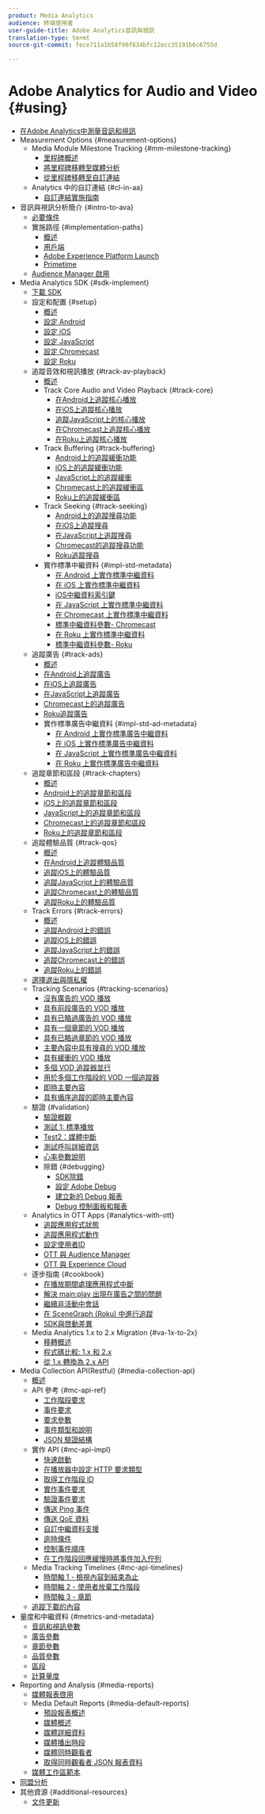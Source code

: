 ```yaml
---
product: Media Analytics
audience: 終端使用者
user-guide-title: Adobe Analytics音訊與視訊
translation-type: tm+mt
source-git-commit: fece711a1b58f90f834bfc12ecc35191b6c6755d

---
```



# Adobe Analytics for Audio and Video {#using}

+ [在Adobe Analytics中測量音訊和視訊](media-overview.md)
+ Measurement Options {#measurement-options}
   + Media Module Milestone Tracking {#mm-milestone-tracking}
      + [里程碑概述](measurement-options/mm-milestone-tracking/milestone-overview.md)
      + [將里程碑移轉至媒體分析](measurement-options/mm-milestone-tracking/migrate-ms-to-va.md)
      + [從里程碑移轉至自訂連結](measurement-options/mm-milestone-tracking/migrate-ms-to-cl.md)
   + Analytics 中的自訂連結 {#cl-in-aa}
      + [自訂連結實施指南](measurement-options/cl-in-aa/cl-impl-guide.md)
+ 音訊與視訊分析簡介 {#intro-to-ava}
   + [必要條件](intro-to-ava/prereqs.md)
   + 實施路徑 {#implementation-paths}
      + [概述](intro-to-ava/implementation-paths/implementation-paths.md)
      + [用戶端](intro-to-ava/implementation-paths/client-side-path.md)
      + [Adobe Experience Platform Launch](intro-to-ava/implementation-paths/launch-path.md)
      + [Primetime](intro-to-ava/implementation-paths/primetime-path.md)
   + [Audience Manager 啟用](intro-to-ava/am-enablement.md)
+ Media Analytics SDK {#sdk-implement}
   + [下載 SDK](sdk-implement/download-sdks.md)
   + 設定和配置 {#setup}
      + [概述](sdk-implement/setup/setup-overview.md)
      + [設定 Android](sdk-implement/setup/set-up-android.md)
      + [設定 iOS](sdk-implement/setup/set-up-ios.md)
      + [設定 JavaScript](sdk-implement/setup/set-up-js.md)
      + [設定 Chromecast](sdk-implement/setup/set-up-chromecast.md)
      + [設定 Roku](sdk-implement/setup/set-up-roku.md)
   + 追蹤音效和視訊播放 {#track-av-playback}
      + [概述](sdk-implement/track-av-playback/track-core-overview.md)
      + Track Core Audio and Video Playback {#track-core}
         + [在Android上追蹤核心播放](sdk-implement/track-av-playback/track-core/track-core-android.md)
         + [在iOS上追蹤核心播放](sdk-implement/track-av-playback/track-core/track-core-ios.md)
         + [追蹤JavaScript上的核心播放](sdk-implement/track-av-playback/track-core/track-core-js.md)
         + [在Chromecast上追蹤核心播放](sdk-implement/track-av-playback/track-core/track-core-chromecast.md)
         + [在Roku上追蹤核心播放](sdk-implement/track-av-playback/track-core/track-core-roku.md)
      + Track Buffering {#track-buffering}
         + [Android上的追蹤緩衝功能](sdk-implement/track-av-playback/track-buffering/track-buffering-android.md)
         + [iOS上的追蹤緩衝功能](sdk-implement/track-av-playback/track-buffering/track-buffering-ios.md)
         + [JavaScript上的追蹤緩衝](sdk-implement/track-av-playback/track-buffering/track-buffering-js.md)
         + [Chromecast上的追蹤緩衝區](sdk-implement/track-av-playback/track-buffering/track-buffering-chromecast.md)
         + [Roku上的追蹤緩衝區](sdk-implement/track-av-playback/track-buffering/track-buffering-roku.md)
      + Track Seeking {#track-seeking}
         + [Android上的追蹤搜尋功能](sdk-implement/track-av-playback/track-seeking/track-seeking-android.md)
         + [在iOS上追蹤搜尋](sdk-implement/track-av-playback/track-seeking/track-seeking-ios.md)
         + [在JavaScript上追蹤搜尋](sdk-implement/track-av-playback/track-seeking/track-seeking-js.md)
         + [Chromecast的追蹤搜尋功能](sdk-implement/track-av-playback/track-seeking/track-seeking-chromecast.md)
         + [Roku追蹤搜尋](sdk-implement/track-av-playback/track-seeking/track-seeking-roku.md)
      + 實作標準中繼資料 {#impl-std-metadata}
         + [在 Android 上實作標準中繼資料](sdk-implement/track-av-playback/impl-std-metadata/impl-std-metadata-android.md)
         + [在 iOS 上實作標準中繼資料](sdk-implement/track-av-playback/impl-std-metadata/impl-std-metadata-ios.md)
         + [iOS中繼資料索引鍵](sdk-implement/track-av-playback/impl-std-metadata/ios-metadata-keys.md)
         + [在 JavaScript 上實作標準中繼資料](sdk-implement/track-av-playback/impl-std-metadata/impl-std-metadata-js.md)
         + [在 Chromecast 上實作標準中繼資料](sdk-implement/track-av-playback/impl-std-metadata/impl-std-metadata-chromecast.md)
         + [標準中繼資料參數- Chromecast](sdk-implement/track-av-playback/impl-std-metadata/chromecast-metadata.md)
         + [在 Roku 上實作標準中繼資料](sdk-implement/track-av-playback/impl-std-metadata/impl-std-metadata-roku.md)
         + [標準中繼資料參數- Roku](sdk-implement/track-av-playback/impl-std-metadata/roku-metadata.md)
   + 追蹤廣告 {#track-ads}
      + [概述](sdk-implement/track-ads/track-ads-overview.md)
      + [在Android上追蹤廣告](sdk-implement/track-ads/track-ads-android.md)
      + [在iOS上追蹤廣告](sdk-implement/track-ads/track-ads-ios.md)
      + [在JavaScript上追蹤廣告](sdk-implement/track-ads/track-ads-js.md)
      + [Chromecast上的追蹤廣告](sdk-implement/track-ads/track-ads-chromecast.md)
      + [Roku追蹤廣告](sdk-implement/track-ads/track-ads-roku.md)
      + 實作標準廣告中繼資料 {#impl-std-ad-metadata}
         + [在 Android 上實作標準廣告中繼資料](sdk-implement/track-ads/impl-std-ad-metadata/impl-std-ad-metadata-android.md)
         + [在 iOS 上實作標準廣告中繼資料](sdk-implement/track-ads/impl-std-ad-metadata/impl-std-ad-metadata-ios.md)
         + [在 JavaScript 上實作標準廣告中繼資料](sdk-implement/track-ads/impl-std-ad-metadata/impl-std-ad-metadata-js.md)
         + [在 Roku 上實作標準廣告中繼資料](sdk-implement/track-ads/impl-std-ad-metadata/impl-std-ad-metadata-roku.md)
   + 追蹤章節和區段 {#track-chapters}
      + [概述](sdk-implement/track-chapters/track-chapters-overview.md)
      + [Android上的追蹤章節和區段](sdk-implement/track-chapters/track-chapters-android.md)
      + [iOS上的追蹤章節和區段](sdk-implement/track-chapters/track-chapters-ios.md)
      + [JavaScript上的追蹤章節和區段](sdk-implement/track-chapters/track-chapters-js.md)
      + [Chromecast上的追蹤章節和區段](sdk-implement/track-chapters/track-chapters-chromecast.md)
      + [Roku上的追蹤章節和區段](sdk-implement/track-chapters/track-chapters-roku.md)
   + 追蹤體驗品質 {#track-qos}
      + [概述](sdk-implement/track-qos/track-qos-overview.md)
      + [在Android上追蹤體驗品質](sdk-implement/track-qos/track-qos-android.md)
      + [追蹤iOS上的體驗品質](sdk-implement/track-qos/track-qos-ios.md)
      + [追蹤JavaScript上的體驗品質](sdk-implement/track-qos/track-qos-js.md)
      + [追蹤Chromecast上的體驗品質](sdk-implement/track-qos/track-qos-chromecast.md)
      + [追蹤Roku上的體驗品質](sdk-implement/track-qos/track-qos-roku.md)
   + Track Errors {#track-errors}
      + [概述](sdk-implement/track-errors/track-errors-overview.md)
      + [追蹤Android上的錯誤](sdk-implement/track-errors/track-errors-android.md)
      + [追蹤iOS上的錯誤](sdk-implement/track-errors/track-errors-ios.md)
      + [追蹤JavaScript上的錯誤](sdk-implement/track-errors/track-errors-js.md)
      + [追蹤Chromecast上的錯誤](sdk-implement/track-errors/track-errors-chromecast.md)
      + [追蹤Roku上的錯誤](sdk-implement/track-errors/track-errors-roku.md)
   + [選擇退出與隱私權](sdk-implement/opt-out-privacy.md)
   + Tracking Scenarios {#tracking-scenarios}
      + [沒有廣告的 VOD 播放](sdk-implement/tracking-scenarios/vod-no-intrs-details.md)
      + [具有前段廣告的 VOD 播放](sdk-implement/tracking-scenarios/vod-preroll-ads.md)
      + [具有已略過廣告的 VOD 播放](sdk-implement/tracking-scenarios/vod-skipped-ads.md)
      + [具有一個章節的 VOD 播放](sdk-implement/tracking-scenarios/vod-one-chapter.md)
      + [具有已略過章節的 VOD 播放](sdk-implement/tracking-scenarios/vod-skipped-chapter.md)
      + [主要內容中具有搜尋的 VOD 播放](sdk-implement/tracking-scenarios/vod-seeking.md)
      + [具有緩衝的 VOD 播放](sdk-implement/tracking-scenarios/vod-buffering.md)
      + [多個 VOD 追蹤器並行](sdk-implement/tracking-scenarios/vod-multi-trackers.md)
      + [用於多個工作階段的 VOD 一個追蹤器](sdk-implement/tracking-scenarios/vod-multi-track-one-session.md)
      + [即時主要內容](sdk-implement/tracking-scenarios/live-main-content.md)
      + [具有循序追蹤的即時主要內容](sdk-implement/tracking-scenarios/live-sequential.md)
   + 驗證 {#validation}
      + [驗證概觀](sdk-implement/validation/validation-overview.md)
      + [測試 1: 標準播放](sdk-implement/validation/test1-standard-playback.md)
      + [Test2：媒體中斷](sdk-implement/validation/test2-media-interrupt.md)
      + [測試呼叫詳細資訊](sdk-implement/validation/test-call-details.md)
      + [心率參數說明](sdk-implement/validation/heartbeat-params.md)
      + 除錯 {#debugging}
         + [SDK除錯](sdk-implement/validation/debugging/sdk-debugging.md)
         + [設定 Adobe Debug](sdk-implement/validation/debugging/config-adobe-debug.md)
         + [建立新的 Debug 報表](sdk-implement/validation/debugging/create-new-debug-report.md)
         + [Debug 控制面板和報表](sdk-implement/validation/debugging/debug-dash-repts.md)
   + Analytics in OTT Apps {#analytics-with-ott}
      + [追蹤應用程式狀態](sdk-implement/analytics-with-ott/track-app-states.md)
      + [追蹤應用程式動作](sdk-implement/analytics-with-ott/track-app-actions.md)
      + [設定使用者ID](sdk-implement/analytics-with-ott/set-user-ids.md)
      + [OTT 與 Audience Manager](sdk-implement/analytics-with-ott/ott-am.md)
      + [OTT 與 Experience Cloud](sdk-implement/analytics-with-ott/ott-experience-cloud.md)
   + 逐步指南 {#cookbook}
      + [在播放期間處理應用程式中斷](sdk-implement/cookbook/app-interrupts.md)
      + [解決 main:play 出現在廣告之間的問題](sdk-implement/cookbook/fix-ad-play-ad.md)
      + [繼續非活動中會話](sdk-implement/cookbook/resuming-inactive.md)
      + [在 SceneGraph (Roku) 中進行追蹤](sdk-implement/cookbook/sdk-track-scenegraph.md)
      + [SDK與啓動差異](sdk-implement/cookbook/sdk-vs-launch-qoe.md)
   + Media Analytics 1.x to 2.x Migration {#va-1x-to-2x}
      + [移轉概述](sdk-implement/va-1x-to-2x/mig-1x-2x-overview.md)
      + [程式碼比較: 1.x 和 2.x](sdk-implement/va-1x-to-2x/code-comparison-1x-2x.md)
      + [從 1.x 轉換為 2.x API](sdk-implement/va-1x-to-2x/1x-2x-api-change.md)
+ Media Collection API(Restful) {#media-collection-api}
   + [概述](media-collection-api/mc-api-overview.md)
   + API 參考 {#mc-api-ref}
      + [工作階段要求](media-collection-api/mc-api-ref/mc-api-sessions-req.md)
      + [事件要求](media-collection-api/mc-api-ref/mc-api-events-req.md)
      + [要求參數](media-collection-api/mc-api-ref/mc-api-req-params.md)
      + [事件類型和說明](media-collection-api/mc-api-ref/mc-api-event-types.md)
      + [JSON 驗證結構](media-collection-api/mc-api-ref/mc-api-json-validation.md)
   + 實作 API {#mc-api-impl}
      + [快速啟動](media-collection-api/mc-api-impl/mc-api-quick-start.md)
      + [在播放器中設定 HTTP 要求類型](media-collection-api/mc-api-impl/mc-api-set-http-req.md)
      + [取得工作階段 ID](media-collection-api/mc-api-impl/mc-api-obtain-sid.md)
      + [實作事件要求](media-collection-api/mc-api-impl/mc-api-impl-events-req.md)
      + [驗證事件要求](media-collection-api/mc-api-impl/mc-api-validate-reqs.md)
      + [傳送 Ping 事件](media-collection-api/mc-api-impl/mc-api-sed-pings.md)
      + [傳送 QoE 資料](media-collection-api/mc-api-impl/mc-api-sending-qoe.md)
      + [自訂中繼資料支援](media-collection-api/mc-api-impl/mc-api-custom-meta.md)
      + [逾時條件](media-collection-api/mc-api-impl/mc-api-timeout.md)
      + [控制事件順序](media-collection-api/mc-api-impl/mc-api-ctrl-order.md)
      + [在工作階段回應緩慢時將事件加入佇列](media-collection-api/mc-api-impl/mc-api-queuing.md)
   + Media Tracking Timelines {#mc-api-timelines}
      + [時間軸 1 - 檢視內容到結束為止](media-collection-api/mc-api-timelines/mc-api-timeline-1.md)
      + [時間軸 2 - 使用者放棄工作階段](media-collection-api/mc-api-timelines/mc-api-timeline-2.md)
      + [時間軸 3 - 章節](media-collection-api/mc-api-timelines/mc-api-timeline-3.md)
   + [追蹤下載的內容](media-collection-api/track-downloaded-content.md)
+ 量度和中繼資料 {#metrics-and-metadata}
   + [音訊和視訊參數](metrics-and-metadata/audio-video-parameters.md)
   + [廣告參數](metrics-and-metadata/ad-parameters.md)
   + [章節參數](metrics-and-metadata/chapter-parameters.md)
   + [品質參數](metrics-and-metadata/quality-parameters.md)
   + [區段](metrics-and-metadata/segments.md)
   + [計算量度](metrics-and-metadata/calculated-metrics.md)
+ Reporting and Analysis {#media-reports}
   + [媒體報表啓用](media-reports/media-reports-enable.md)
   + Media Default Reports {#media-default-reports}
      + [預設報表概述](media-reports/media-default-reports/default-reports-overview.md)
      + [媒體概述](media-reports/media-default-reports/media-reports-overview.md)
      + [媒體詳細資料](media-reports/media-default-reports/media-reports-detail.md)
      + [媒體播出時段](media-reports/media-default-reports/media-reports-daypart.md)
      + [媒體同時觀看者](media-reports/media-default-reports/media-concurrent-viewers.md)
      + [取得同時觀看者 JSON 報表資料](media-reports/media-default-reports/get-concurrent-json.md)
   + [媒體工作區範本](media-reports/media-workspace-templates.md)
+ [同盟分析](federated-analytics.md)
+ 其他資源 {#additional-resources}
   + [文件更新](additional-resources/doc-updates.md)
